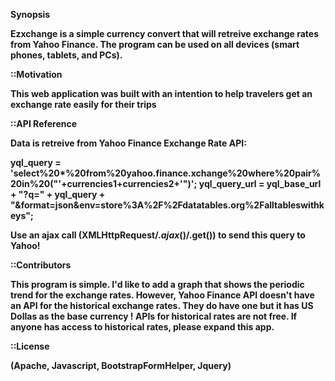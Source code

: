 <b>Synopsis

Ezxchange is a simple currency convert that will retreive exchange rates from Yahoo Finance. The program can be used on all devices (smart phones, tablets, and PCs). 

::Motivation

This web application was built with an intention to help travelers get an exchange rate easily for their trips 


::API Reference

Data is retreive from Yahoo Finance Exchange Rate API:

yql_query = 'select%20*%20from%20yahoo.finance.xchange%20where%20pair%20in%20("'+currencies1+currencies2+'")';
yql_query_url = yql_base_url + "?q=" + yql_query + "&format=json&env=store%3A%2F%2Fdatatables.org%2Falltableswithkeys";

Use an  ajax call (XMLHttpRequest/$.ajax()/$.get()) to send this query to Yahoo!

::Contributors

This program is simple. I'd like to add a graph that shows the periodic trend for the exchange rates. However, Yahoo Finance API doesn't have an API for the historical exchange rates.
They do have one but it has US Dollas as the base currency ! APIs for historical rates are not free. If anyone has access to historical rates, please expand this app. 

::License

(Apache, Javascript, BootstrapFormHelper, Jquery)
